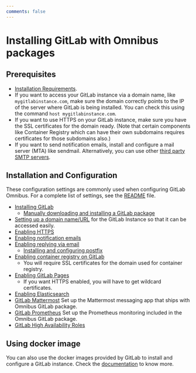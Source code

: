 ```yaml
---
comments: false
---
```


# Installing GitLab with Omnibus packages

## Prerequisites

- [Installation Requirements](https://docs.gitlab.com/ee/install/requirements.html).
- If you want to access your GitLab instance via a domain name, like `mygitlabinstance.com`,
  make sure the domain correctly points to the IP of the server where GitLab is being
  installed. You can check this using the command `host mygitlabinstance.com`.
- If you want to use HTTPS on your GitLab instance, make sure you have the SSL
  certificates for the domain ready. (Note that certain components like
  Container Registry which can have their own subdomains requires certificates for
  those subdomains also.)
- If you want to send notification emails, install and configure a mail server (MTA)
  like sendmail. Alternatively, you can use other [third party SMTP servers](../settings/smtp.md).

## Installation and Configuration

These configuration settings are commonly used when configuring GitLab Omnibus.
For a complete list of settings, see the [README](../README.md#configuring) file.

- [Installing GitLab](https://about.gitlab.com/install/)
  - [Manually downloading and installing a GitLab package](../manual_install.md)
- [Setting up a domain name/URL](../settings/configuration.md#configuring-the-external-url-for-gitlab)
  for the GitLab Instance so that it can be accessed easily.
- [Enabling HTTPS](../settings/nginx.md#enable-https)
- [Enabling notification emails](../settings/smtp.md#smtp-settings)
- [Enabling replying via email](https://docs.gitlab.com/ee/administration/reply_by_email.html#set-it-up)
  - [Installing and configuring postfix](https://docs.gitlab.com/ee/administration/reply_by_email_postfix_setup.html)
- [Enabling container registry on GitLab](https://docs.gitlab.com/ee/administration/packages/container_registry.html#container-registry-domain-configuration)
  - You will require SSL certificates for the domain used for container registry.
- [Enabling GitLab Pages](https://docs.gitlab.com/ee/administration/pages/)
  - If you want HTTPS enabled, you will have to get wildcard certificates.
- [Enabling Elasticsearch](https://docs.gitlab.com/ee/integration/elasticsearch.html)
- [GitLab Mattermost](../gitlab-mattermost/README.md) Set up the Mattermost messaging app that ships with Omnibus GitLab package.
- [GitLab Prometheus](https://docs.gitlab.com/ee/administration/monitoring/performance/prometheus.html)
  Set up the Prometheus monitoring included in the Omnibus GitLab package.
- [GitLab High Availability Roles](../roles/README.md)

## Using docker image

You can also use the docker images provided by GitLab to install and configure a GitLab instance.
Check the [documentation](../docker/README.md) to know more.
